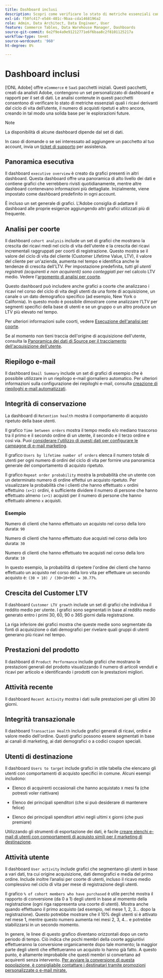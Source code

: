 ```yaml
---
title: Dashboard inclusi
description: Scopri come verificare lo stato di metriche essenziali come i ricavi dal ciclo di vita dell’utente, il numero di acquisti ripetuti e altro ancora, creando in tal modo una solida base per le esplorazioni future.
exl-id: f50fc417-e5d4-401c-9baa-cda1468196a2
role: Admin, Data Architect, Data Engineer, User
feature: Commerce Tables, Data Warehouse Manager, Dashboards
source-git-commit: 6e2f9e4a9e91212771e6f6baa8c2f8101125217a
workflow-type: tm+mt
source-wordcount: '960'
ht-degree: 0%

---
```


# Dashboard inclusi

[!DNL Adobe] offre `eCommerce` e `SaaS` pacchetti iniziali. Questi pacchetti, creati da analisti Adobe, contengono un set personalizzato di dashboard e rapporti per il set di dati. Le analisi contenute in questi pacchetti consentono di verificare lo stato di metriche essenziali quali i ricavi derivanti dal ciclo di vita dell’utente, il numero di acquisti ripetuti e altro ancora, creando in tal modo una solida base per le esplorazioni future.

>[!NOTE]
>
>La disponibilità di alcune dashboard dipende dal set di dati.

In caso di domande o se sei interessato ad aggiungere un pacchetto al tuo account, invia un [ticket di supporto](https://experienceleague.adobe.com/docs/commerce-knowledge-base/kb/troubleshooting/miscellaneous/mbi-service-policies.html?lang=it) per assistenza.

## Panoramica esecutiva

Il dashboard `executive overview` è creato da grafici presenti in altri dashboard. Questa dashboard offre una panoramica di alto livello dei dati e contiene grafici che verrebbero rivisti quotidianamente, mentre altre dashboard contenevano informazioni più dettagliate. Inizialmente, viene impostato come dashboard predefinito in ogni account.

È incluso un set generale di grafici. L&#39;Adobe consiglia di adattare il dashboard alle proprie esigenze aggiungendo altri grafici utilizzati più di frequente.

## Analisi per coorte

Il dashboard `cohort analysis` include un set di grafici che mostrano la crescita dei ricavi medi nel ciclo di vita dell&#39;utente e la crescita dei ricavi incrementali raggruppati per coorti di registrazione. Questo mostra se il valore del ciclo di vita del cliente (Customer Lifetime Value, LTV), il valore del cliente per un&#39;azienda, aumenta nel tempo e identifica anche le tendenze di crescita dell&#39;LTV. Per impostazione predefinita, *tutti gli utenti registrati (acquirenti e non acquirenti) sono conteggiati per* nel calcolo LTV medio. Vedere l&#39;[argomento di analisi per coorte](../../data-analyst/dev-reports/cohort-rpt-bldr.md).

Questo dashboard può includere anche grafici a coorte che analizzano i ricavi nel corso del ciclo di vita degli utenti da una fonte di acquisizione, un canale o un dato demografico specifico (ad esempio, New York o California). In questo modo è possibile dimostrare come analizzare l’LTV per segmenti specifici della base di utenti e se un gruppo o un altro produce un LTV più elevato nel tempo.

Per ulteriori informazioni sulle coorti, vedere [Esecuzione dell&#39;analisi per coorte](../../data-analyst/dev-reports/cohort-rpt-bldr.md).

Se al momento non tieni traccia dell&#39;origine di acquisizione dell&#39;utente, consulta la [Panoramica dei dati di Source per il tracciamento dell&#39;acquisizione dell&#39;utente](../../data-analyst/analysis/google-track-user-acq.md).

## Riepilogo e-mail

Il dashboard `Email Summary` include un set di grafici di esempio che è possibile utilizzare in un riepilogo e-mail giornaliero automatico. Per ulteriori informazioni sulla configurazione dei riepiloghi e-mail, consulta [creazione di riepiloghi e-mail automatizzati](../../data-user/export-data/email-summaries.md).  

## Integrità di conservazione

La dashboard di `Retention health` mostra il comportamento di acquisto ripetuto della base utenti.

Il grafico `Time between orders` mostra il tempo medio e/o mediano trascorso tra il primo e il secondo ordine di un utente, il secondo e il terzo ordine e così via. Puoi [considerare l&#39;utilizzo di questi dati per configurare le campagne di e-mail marketing](http://blog.rjmetrics.com/acting-on-marketing-data-in-your-rjmetrics-online-dashboard/).

Il grafico `Users by lifetime number of orders` elenca il numero totale di utenti per ogni numero di ordini del ciclo di vita per fornire una panoramica generale del comportamento di acquisto ripetuto.  

Il grafico `Repeat order probability` mostra la probabilità che un utente con un determinato numero di ordine effettui un acquisto ripetuto. Per visualizzare la probabilità che i clienti che hanno effettuato `x` ordini effettuino `(x+1)` ordini, è sufficiente dividere il numero di persone che hanno effettuato almeno `(x+1)` acquisti per il numero di persone che hanno effettuato almeno `x` acquisti.

### Esempio

Numero di clienti che hanno effettuato un acquisto nel corso della loro durata: `90`

Numero di clienti che hanno effettuato due acquisti nel corso della loro durata: `30`

Numero di clienti che hanno effettuato tre acquisti nel corso della loro durata: `10`

In questo esempio, la probabilità di ripetere l&#39;ordine dei clienti che hanno effettuato un acquisto nel corso della loro vita per effettuare un secondo acquisto è: `(30 + 10) / (30+10+90) = 30.77%`.

## Crescita del Customer LTV

Il dashboard `Customer LTV growth` include un set di grafici che individua il reddito medio per utente. I grafici sono segmentati in base al reddito medio generato entro i primi 30, 60, 90 o 365 giorni dalla registrazione.  

La riga inferiore dei grafici mostra che queste medie sono segmentate da fonti di acquisizione o dati demografici per rivelare quali gruppi di utenti generano più ricavi nel tempo.

## Prestazioni del prodotto

Il dashboard di `Product Performance` include grafici che mostrano le prestazioni generali del prodotto visualizzando il numero di articoli venduti e ricavi per articolo e identificando i prodotti con le prestazioni migliori.

## Attività recente

Il dashboard `Recent Activity` mostra i dati sulle prestazioni per gli ultimi 30 giorni.

## Integrità transazionale

Il dashboard `Transaction Health` include grafici generali di ricavi, ordini e valore medio dell&#39;ordine. Questi grafici possono essere segmentati in base ai canali di marketing, ai dati demografici o a codici coupon speciali.

## Utenti di destinazione

Il dashboard `Users to target` include grafici in stile tabella che elencano gli utenti con comportamenti di acquisto specifici in comune. Alcuni esempi includono:

* Elenco di acquirenti occasionali che hanno acquistato `X` mesi fa (che potresti voler riattivare)

* Elenco dei principali spenditori (che si può desiderare di mantenere felice)

* Elenco dei principali spenditori attivi negli ultimi `X` giorni (che puoi premiare)

Utilizzando gli strumenti di esportazione dei dati, è facile [creare elenchi e-mail di utenti con comportamenti di acquisto simili per il marketing di destinazione](http://blog.rjmetrics.com/creating-contact-lists-for-top-customers/).

## Attività utente

Il dashboard `User activity` include grafici che segmentano gli utenti in base a vari dati, tra cui origine acquisizione, dati demografici e media del primo ordine. Include inoltre l’analisi per coorte di utenti, incluso il ricavo medio complessivo nel ciclo di vita per mese di registrazione degli utenti.

Il grafico `% of cohort members who have purchased` è utile perché mostra il rapporto di conversione (da 0 a 1) degli utenti in base al momento della registrazione (ogni riga rappresenta una coorte di utenti). Mostra anche quando effettuano il primo acquisto (ad esempio, nel mese 1, 2, 3... dopo la registrazione). Questo potrebbe mostrare che il 10% degli utenti si è attivato nel mese 1, mentre questo numero aumenta nei mesi 2, 3, 4... e potrebbe stabilizzarsi in un secondo momento.

In genere, le linee di questo grafico diventano orizzontali dopo un certo periodo di tempo. Ciò indica che pochi membri della coorte aggiuntivi effettueranno la conversione organicamente dopo tale momento; la maggior parte degli utenti che effettueranno un acquisto lo hanno già fatto. A questo punto, è altamente improbabile che questi membri si convertano ad acquirenti senza intervento. [Per avviare la conversione di questa popolazione, è consigliabile contattare i destinatari tramite promozioni personalizzate o e-mail mirate.](http://blog.rjmetrics.com/acting-on-marketing-data-in-your-rjmetrics-online-dashboard/)
